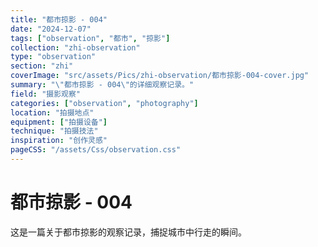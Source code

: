 ```yaml
---
title: "都市掠影 - 004"
date: "2024-12-07"
tags: ["observation", "都市", "掠影"]
collection: "zhi-observation"
type: "observation"
section: "zhi"
coverImage: "src/assets/Pics/zhi-observation/都市掠影-004-cover.jpg"
summary: "\"都市掠影 - 004\"的详细观察记录。"
field: "摄影观察"
categories: ["observation", "photography"]
location: "拍摄地点"
equipment: ["拍摄设备"]
technique: "拍摄技法"
inspiration: "创作灵感"
pageCSS: "/assets/Css/observation.css"
---
```


# 都市掠影 - 004

这是一篇关于都市掠影的观察记录，捕捉城市中行走的瞬间。
